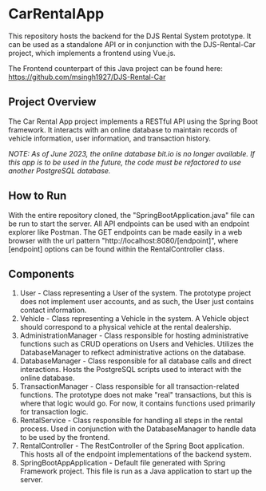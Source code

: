 # CarRentalApp
This repository hosts the backend for the DJS Rental System prototype. It can be used as a standalone API or in conjunction with the DJS-Rental-Car project, which implements a frontend using Vue.js.

The Frontend counterpart of this Java project can be found here: https://github.com/msingh1927/DJS-Rental-Car

## Project Overview
The Car Rental App project implements a RESTful API using the Spring Boot framework. It interacts with an online database to maintain records of vehicle information, user information, and transaction history.

*NOTE: As of June 2023, the online database bit.io is no longer available. If this app is to be used in the future, the code must be refactored to use another PostgreSQL database.*

## How to Run
With the entire repository cloned, the "SpringBootApplication.java" file can be run to start the server.
All API endpoints can be used with an endpoint explorer like Postman.
The GET endpoints can be made easily in a web browser with the url pattern "http://localhost:8080/[endpoint]", where [endpoint] options can be found within the RentalController class.

## Components
1. User - Class representing a User of the system. The prototype project does not implement user accounts, and as such, the User just contains contact information.
2. Vehicle - Class representing a Vehicle in the system. A Vehicle object should correspond to a physical vehicle at the rental dealership.
3. AdministrationManager - Class responsible for hosting administrative functions such as CRUD operations on Users and Vehicles. Utilizes the DatabaseManager to refkect administrative actions on the database.
4. DatabaseManager - Class responsible for all database calls and direct interactions. Hosts the PostgreSQL scripts used to interact with the online database.
5. TransactionManager - Class responsible for all transaction-related functions. The prototype does not make "real" transactions, but this is where that logic would go. For now, it contains functions used primarily for transaction logic.
6. RentalService - Class responsible for handling all steps in the rental process. Used in conjunction with the DatabaseManager to handle data to be used by the frontend.
7. RentalController - The RestController of the Spring Boot application. This hosts all of the endpoint implementations of the backend system.
8. SpringBootAppApplication - Default file generated with Spring Framework project. This file is run as a Java application to start up the server.
